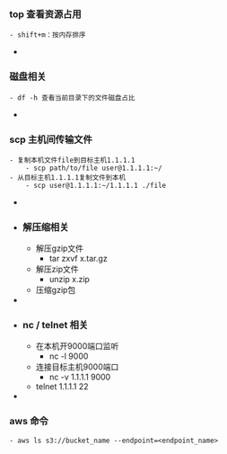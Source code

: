 ### top 查看资源占用
	- shift+m：按内存排序
-
### 磁盘相关
	- df -h 查看当前目录下的文件磁盘占比
-
### scp 主机间传输文件
	- 复制本机文件file到目标主机1.1.1.1
		- scp path/to/file user@1.1.1.1:~/
	- 从目标主机1.1.1.1复制文件到本机
		- scp user@1.1.1.1:~/1.1.1.1 ./file
-
- ### 解压缩相关
	- 解压gzip文件
		- tar zxvf x.tar.gz
	- 解压zip文件
		- unzip x.zip
	- 压缩gzip包
-
- ### nc / telnet 相关
	- 在本机开9000端口监听
		- nc -l 9000
	- 连接目标主机9000端口
		- nc -v 1.1.1.1 9000
	- telnet 1.1.1.1 22
-
### aws 命令
	- aws ls s3://bucket_name --endpoint=<endpoint_name>